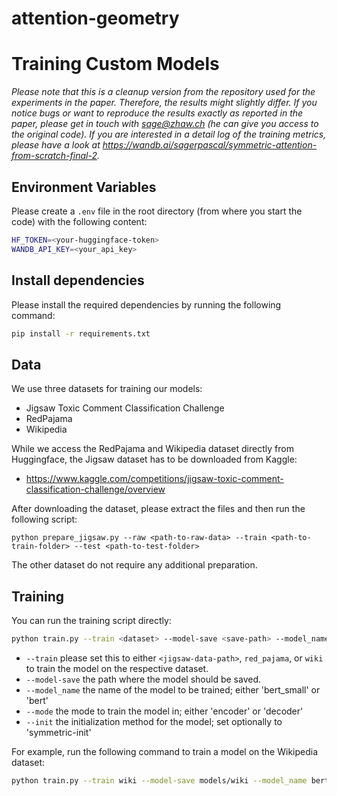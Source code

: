 # attention-geometry


# Training Custom Models

*Please note that this is a cleanup version from the repository used for the experiments in the paper. Therefore, the results might slightly differ. If you notice bugs or want to reproduce the results exactly as reported in the paper, please get in touch with sage@zhaw.ch (he can give you access to the original code). If you are interested in a detail log of the training metrics, please have a look at https://wandb.ai/sagerpascal/symmetric-attention-from-scratch-final-2.*


## Environment Variables

Please create a `.env` file in the root directory (from where you start the code) with the following content:

```bash
HF_TOKEN=<your-huggingface-token>
WANDB_API_KEY=<your_api_key>
```

## Install dependencies

Please install the required dependencies by running the following command:

```bash
pip install -r requirements.txt
```


## Data

We use three datasets for training our models:

- Jigsaw Toxic Comment Classification Challenge
- RedPajama
- Wikipedia

While we access the RedPajama and Wikipedia dataset directly from Huggingface, the Jigsaw dataset has to be downloaded from Kaggle:

- https://www.kaggle.com/competitions/jigsaw-toxic-comment-classification-challenge/overview

After downloading the dataset, please extract the files and then run the following script:

```
python prepare_jigsaw.py --raw <path-to-raw-data> --train <path-to-train-folder> --test <path-to-test-folder>
```

The other dataset do not require any additional preparation.

## Training

You can run the training script directly:

```bash
python train.py --train <dataset> --model-save <save-path> --model_name <model-name> --mode <mode> --init <init>
```

- `--train` please set this to either `<jigsaw-data-path>`, `red_pajama`, or `wiki` to train the model on the respective dataset.
- `--model-save` the path where the model should be saved.
- `--model_name` the name of the model to be trained; either 'bert_small' or 'bert'
- `--mode` the mode to train the model in; either 'encoder' or 'decoder'
- `--init` the initialization method for the model; set optionally to 'symmetric-init'

For example, run the following command to train a model on the Wikipedia dataset:

```bash
python train.py --train wiki --model-save models/wiki --model_name bert_small --mode encoder --init symmetric-init
```


